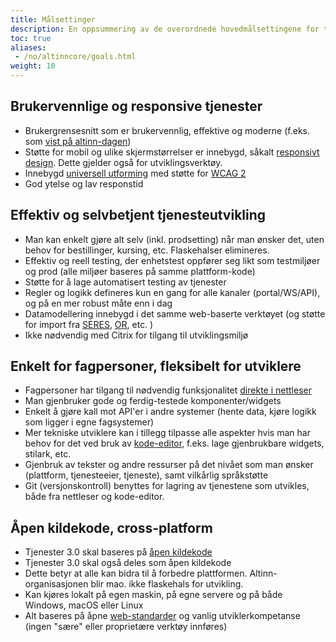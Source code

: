 ```yaml
---
title: Målsettinger
description: En oppsummering av de overordnede hovedmålsettingene for tjenester 3.0.
toc: true
aliases:
 - /no/altinncore/goals.html
weight: 10
---
```


## Brukervennlige og responsive tjenester

- Brukergrensesnitt som er brukervennlig, effektive og moderne (f.eks. som [vist på altinn-dagen](http://altinn.github.io/DesignSystem/versjon-altinndagen/patterns/04-sider-90-starte-enk-00-starte-enk-0/04-sider-90-starte-enk-00-starte-enk-0.html))
- Støtte for mobil og ulike skjermstørrelser er innebygd, såkalt [responsivt design](https://no.wikipedia.org/wiki/Responsiv_nettside). Dette gjelder også for utviklingsverktøy.
- Innebygd [universell utforming](http://wcag.difi.no/) med støtte for [WCAG 2](https://www.w3.org/Translations/WCAG20-no/)
- God ytelse og lav responstid

## Effektiv og selvbetjent tjenesteutvikling

- Man kan enkelt gjøre alt selv (inkl. prodsetting) når man ønsker det, uten behov for bestillinger, kursing, etc. Flaskehalser elimineres.
- Effektiv og reell testing, der enhetstest oppfører seg likt som testmiljøer og prod (alle miljøer baseres på samme plattform-kode)
- Støtte for å lage automatisert testing av tjenester
- Regler og logikk defineres kun en gang for alle kanaler (portal/WS/API), og på en mer robust måte enn i dag
- Datamodellering innebygd i det samme web-baserte verktøyet (og støtte for import fra [SERES](https://altinnett.brreg.no/no/SERES/), [OR](https://w2.brreg.no/oppgaveregisteret/spesifikasjon_etatsliste.jsp), etc. )
- Ikke nødvendig med Citrix for tilgang til utviklingsmiljø

## Enkelt for fagpersoner, fleksibelt for utviklere

- Fagpersoner har tilgang til nødvendig funksjonalitet [direkte i nettleser](../dev-in-browser)
- Man gjenbruker gode og ferdig-testede komponenter/widgets
- Enkelt å gjøre kall mot API'er i andre systemer (hente data, kjøre logikk som ligger i egne fagsystemer)
- Mer tekniske utviklere kan i tillegg tilpasse alle aspekter hvis man har behov for det ved bruk av [kode-editor](../dev-in-code), f.eks. lage gjenbrukbare widgets, stilark, etc.
- Gjenbruk av tekster og andre ressurser på det nivået som man ønsker (plattform, tjenesteeier, tjeneste), samt vilkårlig språkstøtte
- Git (versjonskontroll) benyttes for lagring av tjenestene som utvikles, både fra nettleser og kode-editor.

## Åpen kildekode, cross-platform

- Tjenester 3.0 skal baseres på [åpen kildekode](https://en.wikipedia.org/wiki/Free_and_open-source_software)
- Tjenester 3.0 skal også deles som åpen kildekode
- Dette betyr at alle kan bidra til å forbedre plattformen. Altinn-organisasjonen blir mao. ikke flaskehals for utvikling.
- Kan kjøres lokalt på egen maskin, på egne servere og på både Windows, macOS eller Linux
- Alt baseres på åpne [web-standarder](https://en.wikipedia.org/wiki/Web_standards) og vanlig utviklerkompetanse (ingen "sære" eller proprietære verktøy innføres)
